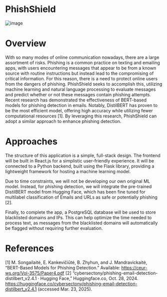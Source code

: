 # PhishShield
![image](https://github.com/user-attachments/assets/7194453c-298b-4bfa-97f2-2e0823c88dd4)
# Overview
With so many modes of online communication nowadays, there are a large assortment of risks. Phishing is a common practice on texting and emailing apps, with users encountering messages that appear to be from a known source with routine instructions but instead lead to the compromising of critical information. For this reason, there is a need to protect online users from the dangers of phishing. PhishShield seeks to accomplish this, utilizing machine learning and natural language processing to evaluate messages and predict whether or not these messages contain phishing attempts. 
Recent research has demonstrated the effectiveness of BERT-based models for phishing detection in emails. Notably, DistilBERT has proven to be the most efficient model, offering high accuracy while utilizing fewer computational resources [1]. By leveraging this research, PhishShield can adopt a similar approach to enhance phishing detection.

# Approaches
The structure of this application is a simple, full-stack design. The frontend will be built in React.js for a simplistic user-friendly experience. It will be connected to a Python backend, built using the Flask library, providing a lightweight framework for hosting a machine learning model. 

Due to time constraints, we will not be developing our own original ML model. Instead, for phishing detection, we will integrate the pre-trained DistilBERT model from Hugging Face, which has been fine tuned for multilabel classification of Emails and URLs as safe or potentially phishing [2].

Finally, to complete the app, a PostgreSQL database will be used to store blacklisted domains and IPs. This can help optimize the time needed to process text, as messages from the blacklisted domains will automatically be flagged without requiring further evaluation.

# References
[1]	M. Songailaitė, E. Kankevičiūtė, B. Zhyhun, and J. Mandravickaitė, “BERT-Based Models for Phishing Detection.” Available: https://ceur-ws.org/Vol-3575/Paper4.pdf
[2]	“cybersectony/phishing-email-detection-distilbert_v2.4.1 · Hugging Face,” Huggingface.co, Oct. 28, 2024. https://huggingface.co/cybersectony/phishing-email-detection-distilbert_v2.4.1 (accessed Mar. 23, 2025).
